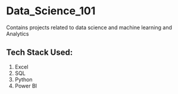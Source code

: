 # Data_Science_101
Contains projects related to data science and machine learning and Analytics

## Tech Stack Used:
1. Excel
2. SQL
3. Python
4. Power BI
